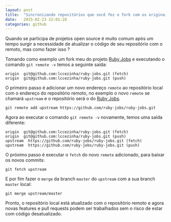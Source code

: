 ```yaml
---
layout: post
title:  "Sincronizando repositórios que você fez o fork com os originais"
date:   2015-02-23 22:01:28
categories: github
---
```


Quando se participa de projetos open source é muito comum após um tempo surgir a necessidade de atualizar o código de seu repositório com o remoto, mas como fazer isso ?

Tomando como exemplo um fork meu do projeto [Ruby Jobs](http://github.com/ruby-jobs/ruby-jobs) e executando o comando `git remote -v` temos a seguinte saída:

    origin  git@github.com:lccezinha/ruby-jobs.git (fetch)
    origin  git@github.com:lccezinha/ruby-jobs.git (push)

O primeiro passo é adicionar um novo endereço `remote` ao repositório local com o endereço do repositório remoto, no exemplo o novo `remote` se chamará `upstream` e o repositório será o do [Ruby Jobs](http://github.com/ruby-jobs/ruby-jobs).

    git remote add upstream https://github.com/ruby-jobs/ruby-jobs.git

Agora ao executar o comando `git remote -v` novamente, temos uma saída diferente:

    origin  git@github.com:lccezinha/ruby-jobs.git (fetch)
    origin  git@github.com:lccezinha/ruby-jobs.git (push)
    upstream  https://github.com/ruby-jobs/ruby-jobs.git (fetch)
    upstream  https://github.com/ruby-jobs/ruby-jobs.git (push)

O próximo passo é executar o `fetch` do novo `remote` adicionado, para baixar os novos commits:

    git fetch upstream

E por fim fazer o `merge` da branch `master` do `upstream` com a sua branch `master` local:

    git merge upstream/master

Pronto, o repositório local está atualizado com o repositório remoto e agora novas features e pull requests podem ser trabalhados sem o risco de estar com código desatualizado.


